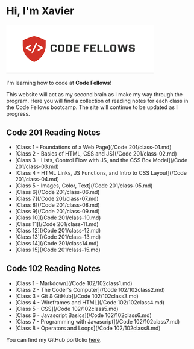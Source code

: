 # Hi, I'm Xavier

![Code Fellows](img/code%20fellows%20logo.png)

I'm learning how to code at **Code Fellows**!

This website will act as my second brain as I make my way through the program. Here you will find a collection of reading notes for each class in the Code Fellows bootcamp. The site will continue to be updated as I progress.

## Code 201 Reading Notes

- [Class 1 - Foundations of a Web Page](/Code 201/class-01.md)
- [Class 2 - Basics of HTML, CSS and JS](/Code 201/class-02.md)
- [Class 3 - Lists, Control Flow with JS, and the CSS Box Model](/Code 201/class-03.md)
- [Class 4 - HTML Links, JS Functions, and Intro to CSS Layout](/Code 201/class-04.md)
- [Class 5 - Images, Color, Text](/Code 201/class-05.md)
- [Class 6](/Code 201/class-06.md)
- [Class 7](/Code 201/class-07.md)
- [Class 8](/Code 201/class-08.md)
- [Class 9](/Code 201/class-09.md)
- [Class 10](/Code 201/class-10.md)
- [Class 11](/Code 201/class-11.md)
- [Class 12](/Code 201/class-12.md)
- [Class 13](/Code 201/class-13.md)
- [Class 14](/Code 201/class14.md)
- [Class 15](/Code 201/class-15.md)

## Code 102 Reading Notes

- [Class 1 - Markdown](/Code 102/102class1.md)
- [Class 2 - The Coder's Computer](/Code 102/102class2.md)
- [Class 3 - Git & GitHub](/Code 102/102class3.md)
- [Class 4 - Wireframes and HTML](/Code 102/102class4.md)
- [Class 5 - CSS](/Code 102/102class5.md)
- [Class 6 - Javascript Basics](/Code 102/102class6.md)
- [Class 7 - Programming with Javascript](/Code 102/102class7.md)
- [Class 8 - Operators and Loops](/Code 102/102class8.md)

You can find my GitHub portfolio [here](https://github.com/xhillman).
